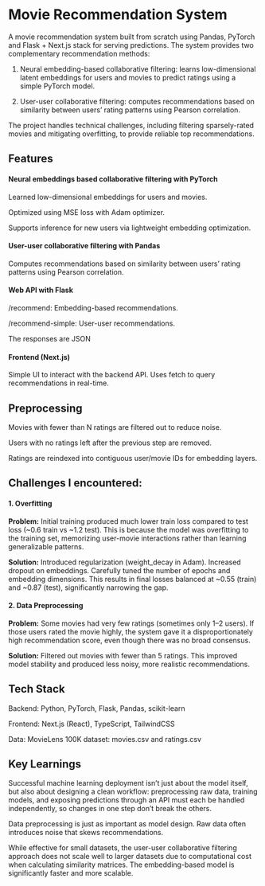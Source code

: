 # Movie Recommendation System

A movie recommendation system built from scratch using Pandas, PyTorch and Flask + Next.js stack for serving predictions. The system provides two complementary recommendation methods: 

1. Neural embedding-based collaborative filtering: learns low-dimensional latent embeddings for users and movies to predict ratings using a simple PyTorch model.

2. User-user collaborative filtering: computes recommendations based on similarity between users’ rating patterns using Pearson correlation.

The project handles technical challenges, including filtering sparsely-rated movies and mitigating overfitting, to provide reliable top recommendations.

## Features

#### Neural embeddings based collaborative filtering with PyTorch 

Learned low-dimensional embeddings for users and movies. 

Optimized using MSE loss with Adam optimizer.

Supports inference for new users via lightweight embedding optimization. 

#### User-user collaborative filtering with Pandas

Computes recommendations based on similarity between users’ rating patterns using Pearson correlation.

#### Web API with Flask

/recommend: Embedding-based recommendations. 

/recommend-simple: User-user recommendations. 

The responses are JSON

#### Frontend (Next.js)

Simple UI to interact with the backend API. Uses fetch to query recommendations in real-time.

## Preprocessing

Movies with fewer than N ratings are filtered out to reduce noise. 

Users with no ratings left after the previous step are removed.

Ratings are reindexed into contiguous user/movie IDs for embedding layers.

## Challenges I encountered:

#### 1. Overfitting 

**Problem:** Initial training produced much lower train loss compared to test loss (~0.6 train vs ~1.2 test). This is because the model was overfitting to the training set, memorizing user-movie interactions rather than learning generalizable patterns. 

**Solution:** Introduced regularization (weight_decay in Adam). Increased dropout on embeddings. Carefully tuned the number of epochs and embedding dimensions. This results in final losses balanced at ~0.55 (train) and ~0.87 (test), significantly narrowing the gap.

#### 2. Data Preprocessing

**Problem:** Some movies had very few ratings (sometimes only 1–2 users). If those users rated the movie highly, the system gave it a disproportionately high recommendation score, even though there was no broad consensus. 

**Solution:** Filtered out movies with fewer than 5 ratings. This improved model stability and produced less noisy, more realistic recommendations.


## Tech Stack

Backend: Python, PyTorch, Flask, Pandas, scikit-learn 

Frontend: Next.js (React), TypeScript, TailwindCSS

Data: MovieLens 100K dataset: movies.csv and ratings.csv 

## Key Learnings

Successful machine learning deployment isn’t just about the model itself, but also about designing a clean workflow: preprocessing raw data, training models, and exposing predictions through an API must each be handled independently, so changes in one step don’t break the others.

Data preprocessing is just as important as model design. Raw data often introduces noise that skews recommendations. 

While effective for small datasets, the user-user collaborative filtering approach does not scale well to larger datasets due to computational cost when calculating similarity matrices. The embedding-based model is significantly faster and more scalable.